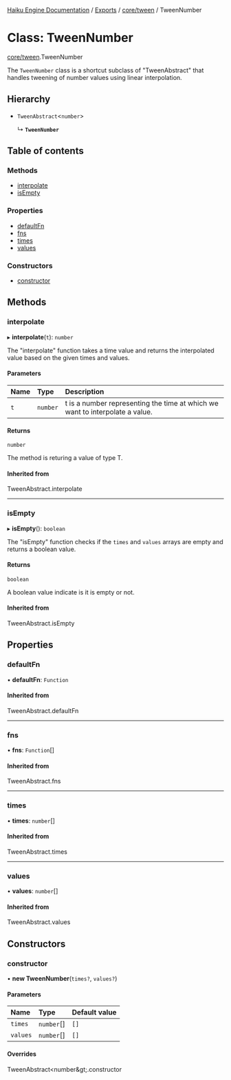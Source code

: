 [Haiku Engine Documentation](../README.md) / [Exports](../modules.md) / [core/tween](../modules/core_tween.md) / TweenNumber

# Class: TweenNumber

[core/tween](../modules/core_tween.md).TweenNumber

The `TweenNumber` class is a shortcut subclass of "TweenAbstract" that handles tweening of number values using
linear interpolation.

## Hierarchy

- `TweenAbstract`<`number`\>

  ↳ **`TweenNumber`**

## Table of contents

### Methods

- [interpolate](core_tween$TweenNumber.md#interpolate)
- [isEmpty](core_tween$TweenNumber.md#isempty)

### Properties

- [defaultFn](core_tween$TweenNumber.md#defaultfn)
- [fns](core_tween$TweenNumber.md#fns)
- [times](core_tween$TweenNumber.md#times)
- [values](core_tween$TweenNumber.md#values)

### Constructors

- [constructor](core_tween$TweenNumber.md#constructor)

## Methods

### interpolate

▸ **interpolate**(`t`): `number`

The "interpolate" function takes a time value and returns the interpolated value based on the given
times and values.

#### Parameters

| Name | Type | Description |
| :------ | :------ | :------ |
| `t` | `number` | t is a number representing the time at which we want to interpolate a value. |

#### Returns

`number`

The method is returing a value of type T.

#### Inherited from

TweenAbstract.interpolate

___

### isEmpty

▸ **isEmpty**(): `boolean`

The "isEmpty" function checks if the `times` and `values` arrays are empty and returns a boolean value.

#### Returns

`boolean`

A boolean value indicate is it is empty or not.

#### Inherited from

TweenAbstract.isEmpty

## Properties

### defaultFn

• **defaultFn**: `Function`

#### Inherited from

TweenAbstract.defaultFn

___

### fns

• **fns**: `Function`[]

#### Inherited from

TweenAbstract.fns

___

### times

• **times**: `number`[]

#### Inherited from

TweenAbstract.times

___

### values

• **values**: `number`[]

#### Inherited from

TweenAbstract.values

## Constructors

### constructor

• **new TweenNumber**(`times?`, `values?`)

#### Parameters

| Name | Type | Default value |
| :------ | :------ | :------ |
| `times` | `number`[] | `[]` |
| `values` | `number`[] | `[]` |

#### Overrides

TweenAbstract&lt;number\&gt;.constructor
